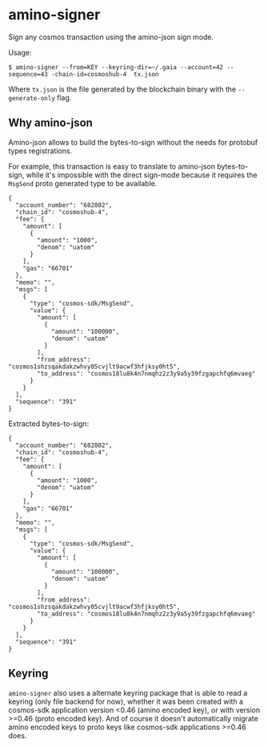 # amino-signer

Sign any cosmos transaction using the amino-json sign mode.

Usage:
```
$ amino-signer --from=KEY --keyring-dir=~/.gaia --account=42 --sequence=43 -chain-id=cosmoshub-4  tx.json
```

Where `tx.json` is the file generated by the blockchain binary with the
`--generate-only` flag.


## Why amino-json

Amino-json allows to build the bytes-to-sign without the needs for protobuf
types registrations.

For example, this transaction is easy to translate to amino-json bytes-to-sign,
while it's impossible with the direct sign-mode because it requires the
`MsgSend` proto generated type to be available.

```
{
  "account_number": "682802",
  "chain_id": "cosmoshub-4",
  "fee": {
    "amount": [
      {
        "amount": "1000",
        "denom": "uatom"
      }
    ],
    "gas": "66701"
  },
  "memo": "",
  "msgs": [
    {
      "type": "cosmos-sdk/MsgSend",
      "value": {
        "amount": [
          {
            "amount": "100000",
            "denom": "uatom"
          }
        ],
        "from_address": "cosmos1shzsqakdakzwhvy05cvjlt9acwf3hfjksy0ht5",
        "to_address": "cosmos18lu8k4n7nmqhz2z3y9a5y39fzgapchfq6mvaeg"
      }
    }
  ],
  "sequence": "391"
}
```
Extracted bytes-to-sign:
```
{
  "account_number": "682802",
  "chain_id": "cosmoshub-4",
  "fee": {
    "amount": [
      {
        "amount": "1000",
        "denom": "uatom"
      }
    ],
    "gas": "66701"
  },
  "memo": "",
  "msgs": [
    {
      "type": "cosmos-sdk/MsgSend",
      "value": {
        "amount": [
          {
            "amount": "100000",
            "denom": "uatom"
          }
        ],
        "from_address": "cosmos1shzsqakdakzwhvy05cvjlt9acwf3hfjksy0ht5",
        "to_address": "cosmos18lu8k4n7nmqhz2z3y9a5y39fzgapchfq6mvaeg"
      }
    }
  ],
  "sequence": "391"
}
```

## Keyring

`amino-signer` also uses a alternate keyring package that is able to read a
keyring (only file backend for now), whether it was been created with a
cosmos-sdk application version <0.46 (amino encoded key), or with version >=0.46
(proto encoded key). And of course it doesn't automatically migrate amino
encoded keys to proto keys like cosmos-sdk applications >=0.46 does.
